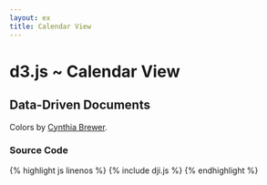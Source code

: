 ```yaml
---
layout: ex
title: Calendar View
---
```


# d3.js ~ Calendar View

## Data-Driven Documents

<div id="chart"> </div>
<link type="text/css" rel="stylesheet" href="calendar.css"/>
<link type="text/css" rel="stylesheet" href="colorbrewer.css"/>
<script type="text/javascript" src="../d3.js"> </script>
<script type="text/javascript" src="../d3.csv.js"> </script>
<script type="text/javascript" src="../d3.time.js"> </script>
<script type="text/javascript" src="calendar.js"> </script>
<script type="text/javascript" src="dji.js"> </script>

Colors by [Cynthia Brewer](http://colorbrewer.org/).

### Source Code

{% highlight js linenos %}
{% include dji.js %}
{% endhighlight %}
